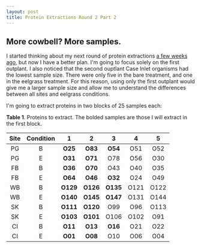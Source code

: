 ```yaml
---
layout: post
title: Protein Extractions Round 2 Part 2
---
```


## More cowbell? More samples.

I started thinking about my next round of protein extractions [a few weeks ago](https://yaaminiv.github.io/Protein-Extractions-Round-2/), but now I have a better plan. I'm going to focus solely on the first outplant. I also noticed that the second ouptlant Case Inlet organisms had the lowest sample size. There were only five in the bare treatment, and one in the eelgrass treatment. For this reason, using only the first outplant would give me a larger sample size and allow me to understand the differences between all sites and eelgrass conditions.

I'm going to extract proteins in two blocks of 25 samples each:

**Table 1**. Proteins to extract. The bolded samples are those I will extract in the first block.

| Site | Condition |     1    |     2    |     3    |   4  |   5  |
|:----:|:---------:|:--------:|:--------:|:--------:|:----:|:----:|
|  PG  |     B     |  **O25** |  **O83** |  **O54** |  O51 |  O52 |
|  PG  |     E     |  **O31** |  **O71** |    O78   |  O56 |  O30 |
|  FB  |     B     |  **O36** |  **O70** |    O43   |  O40 |  O35 |
|  FB  |     E     |  **O64** |  **O46** |  **O32** |  O24 |  O49 |
|  WB  |     B     | **O129** | **O126** | **O135** | O121 | O122 |
|  WB  |     E     | **O140** | **O145** | **O147** | O131 | O144 |
|  SK  |     B     | **O111** | **O120** |    O99   |  O96 | O113 |
|  SK  |     E     | **O103** | **O101** |   O106   | O102 |  O91 |
|  CI  |     B     |  **O11** |  **O13** |  **O16** |  O21 |  O22 |
|  CI  |     E     |  **O01** |  **O08** |    O10   |  O06 |  O04 |
